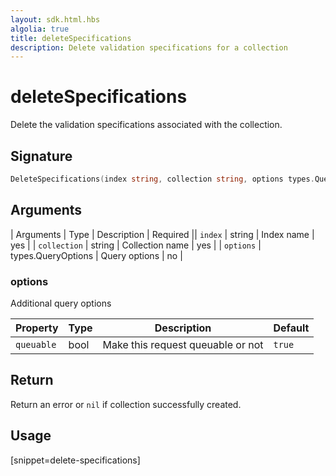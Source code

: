```yaml
---
layout: sdk.html.hbs
algolia: true
title: deleteSpecifications
description: Delete validation specifications for a collection
---
```



# deleteSpecifications

Delete the validation specifications associated with the collection.  

## Signature

```go
DeleteSpecifications(index string, collection string, options types.QueryOptions) error
```

## Arguments

| Arguments    | Type    | Description | Required
|| ``index`` | string | Index name    | yes  |
| ``collection`` | string | Collection name    | yes  |
| ``options`` | types.QueryOptions | Query options    | no  |

### **options**

Additional query options

| Property   | Type    | Description                       | Default |
| ---------- | ------- | --------------------------------- | ------- |
| `queuable` | bool | Make this request queuable or not | `true`  |

## Return

Return an error or `nil` if collection successfully created.

## Usage

[snippet=delete-specifications]
